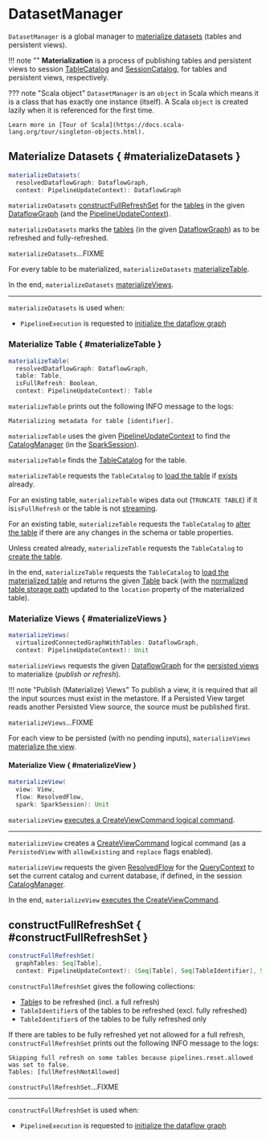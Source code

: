# DatasetManager

`DatasetManager` is a global manager to [materialize datasets](#materializeDatasets) (tables and persistent views).

!!! note ""
    **Materialization** is a process of publishing tables and persistent views to session [TableCatalog](../connector/catalog/TableCatalog.md) and [SessionCatalog](../SessionCatalog.md), for tables and persistent views, respectively.

??? note "Scala object"
    `DatasetManager` is an `object` in Scala which means it is a class that has exactly one instance (itself).
    A Scala `object` is created lazily when it is referenced for the first time.

    Learn more in [Tour of Scala](https://docs.scala-lang.org/tour/singleton-objects.html).

## Materialize Datasets { #materializeDatasets }

```scala
materializeDatasets(
  resolvedDataflowGraph: DataflowGraph,
  context: PipelineUpdateContext): DataflowGraph
```

`materializeDatasets` [constructFullRefreshSet](#constructFullRefreshSet) for the [tables](DataflowGraph.md#tables) in the given [DataflowGraph](DataflowGraph.md) (and the [PipelineUpdateContext](PipelineUpdateContext.md)).

`materializeDatasets` marks the [tables](DataflowGraph.md#tables) (in the given [DataflowGraph](DataflowGraph.md)) as to be refreshed and fully-refreshed.

`materializeDatasets`...FIXME

For every table to be materialized, `materializeDatasets` [materializeTable](#materializeTable).

In the end, `materializeDatasets` [materializeViews](#materializeViews).

---

`materializeDatasets` is used when:

* `PipelineExecution` is requested to [initialize the dataflow graph](PipelineExecution.md#initializeGraph)

### Materialize Table { #materializeTable }

```scala
materializeTable(
  resolvedDataflowGraph: DataflowGraph,
  table: Table,
  isFullRefresh: Boolean,
  context: PipelineUpdateContext): Table
```

`materializeTable` prints out the following INFO message to the logs:

```text
Materializing metadata for table [identifier].
```

`materializeTable` uses the given [PipelineUpdateContext](PipelineUpdateContext.md) to find the [CatalogManager](../connector/catalog/CatalogManager.md) (in the [SparkSession](PipelineUpdateContext.md#spark)).

`materializeTable` finds the [TableCatalog](../connector/catalog/TableCatalog.md) for the table.

`materializeTable` requests the `TableCatalog` to [load the table](../connector/catalog/TableCatalog.md#loadTable) if [exists](../connector/catalog/TableCatalog.md#tableExists) already.

For an existing table, `materializeTable` wipes data out (`TRUNCATE TABLE`) if it is`isFullRefresh` or the table is not [streaming](Table.md#isStreamingTable).

For an existing table, `materializeTable` requests the `TableCatalog` to [alter the table](../connector/catalog/TableCatalog.md#alterTable) if there are any changes in the schema or table properties.

Unless created already, `materializeTable` requests the `TableCatalog` to [create the table](../connector/catalog/TableCatalog.md#createTable).

In the end, `materializeTable` requests the `TableCatalog` to [load the materialized table](../connector/catalog/TableCatalog.md#loadTable) and returns the given [Table](Table.md) back (with the [normalized table storage path](Table.md#normalizedPath) updated to the `location` property of the materialized table).

### Materialize Views { #materializeViews }

```scala
materializeViews(
  virtualizedConnectedGraphWithTables: DataflowGraph,
  context: PipelineUpdateContext): Unit
```

`materializeViews` requests the given [DataflowGraph](DataflowGraph.md) for the [persisted views](DataflowGraph.md#persistedViews) to materialize (_publish or refresh_).

!!! note "Publish (Materialize) Views"
    To publish a view, it is required that all the input sources must exist in the metastore.
    If a Persisted View target reads another Persisted View source, the source must be published first.

`materializeViews`...FIXME

For each view to be persisted (with no pending inputs), `materializeViews` [materialize the view](#materializeView).

#### Materialize View { #materializeView }

```scala
materializeView(
  view: View,
  flow: ResolvedFlow,
  spark: SparkSession): Unit
```

`materializeView` [executes a CreateViewCommand logical command](../logical-operators/CreateViewCommand.md).

---

`materializeView` creates a [CreateViewCommand](../logical-operators/CreateViewCommand.md) logical command (as a `PersistedView` with `allowExisting` and `replace` flags enabled).

`materializeView` requests the given [ResolvedFlow](ResolvedFlow.md) for the [QueryContext](ResolutionCompletedFlow.md#queryContext) to set the current catalog and current database, if defined, in the session [CatalogManager](../connector/catalog/CatalogManager.md).

In the end, `materializeView` [executes the CreateViewCommand](../logical-operators/CreateViewCommand.md#run).

## constructFullRefreshSet { #constructFullRefreshSet }

```scala
constructFullRefreshSet(
  graphTables: Seq[Table],
  context: PipelineUpdateContext): (Seq[Table], Seq[TableIdentifier], Seq[TableIdentifier])
```

`constructFullRefreshSet` gives the following collections:

* [Table](Table.md)s to be refreshed (incl. a full refresh)
* `TableIdentifier`s of the tables to be refreshed (excl. fully refreshed)
* `TableIdentifier`s of the tables to be fully refreshed only

If there are tables to be fully refreshed yet not allowed for a full refresh, `constructFullRefreshSet` prints out the following INFO message to the logs:

```text
Skipping full refresh on some tables because pipelines.reset.allowed was set to false.
Tables: [fullRefreshNotAllowed]
```

`constructFullRefreshSet`...FIXME

---

`constructFullRefreshSet` is used when:

* `PipelineExecution` is requested to [initialize the dataflow graph](PipelineExecution.md#initializeGraph)
